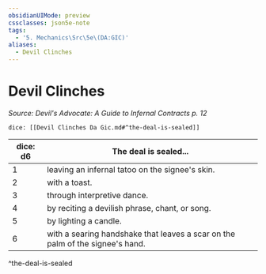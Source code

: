 ```yaml
---
obsidianUIMode: preview
cssclasses: json5e-note
tags:
  - '5. Mechanics\Src\5e\(DA:GIC)'
aliases:
  - Devil Clinches
---
```

# Devil Clinches
*Source: Devil's Advocate: A Guide to Infernal Contracts p. 12* 

`dice: [[Devil Clinches Da Gic.md#^the-deal-is-sealed]]`

| dice: d6 | The deal is sealed... |
|----------|-----------------------|
| 1 | leaving an infernal tatoo on the signee's skin. |
| 2 | with a toast. |
| 3 | through interpretive dance. |
| 4 | by reciting a devilish phrase, chant, or song. |
| 5 | by lighting a candle. |
| 6 | with a searing handshake that leaves a scar on the palm of the signee's hand. |
^the-deal-is-sealed
